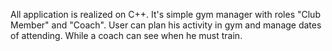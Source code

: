 All application is realized on C++. It's simple gym manager with roles "Club Member" and "Coach". 
User can plan his activity in gym and manage dates of attending. While a coach can see when he must train.
